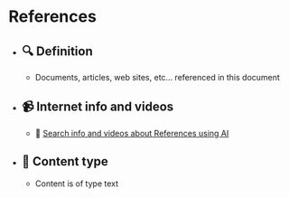 # References
- ## 🔍 Definition
  - Documents, articles, web sites, etc... referenced in this document
- ## 📹 Internet info and videos
  - 🤖 [Search info and videos about References using AI](https://www.perplexity.ai/search?q=videos+about+References:+
)
- ## 📰 Content type 
  - Content is of type text

